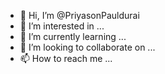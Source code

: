 - 👋 Hi, I’m @PriyasonPauldurai
- 👀 I’m interested in ...
- 🌱 I’m currently learning ...
- 💞️ I’m looking to collaborate on ...
- 📫 How to reach me ...

<!---
PriyasonPauldurai/PriyasonPauldurai is a ✨ special ✨ repository because its `README.md` (this file) appears on your GitHub profile.
You can click the Preview link to take a look at your changes.
--->
